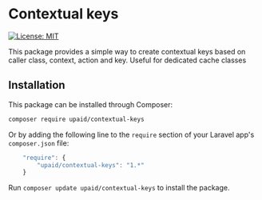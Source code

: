 Contextual keys
================

[![License: MIT](https://img.shields.io/badge/License-MIT-brightgreen.svg?style=flat-square)](https://opensource.org/licenses/MIT)

This package provides a simple way to create contextual keys based on caller class, context, action and key. Useful for dedicated cache classes 

Installation
------------

This package can be installed through Composer:

```bash
composer require upaid/contextual-keys
```

Or by adding the following line to the `require` section of your Laravel app's `composer.json` file:

```javascript
    "require": {
        "upaid/contextual-keys": "1.*"
    }
```

Run `composer update upaid/contextual-keys` to install the package.
